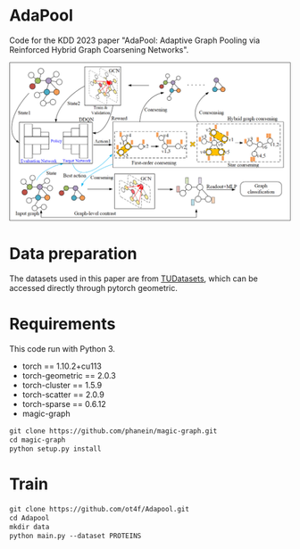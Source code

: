 # AdaPool
Code for the KDD 2023 paper "AdaPool: Adaptive Graph Pooling via Reinforced Hybrid Graph
Coarsening Networks".

![](pics/adapool.png)
# Data preparation
The datasets used in this paper are from [TUDatasets](https://chrsmrrs.github.io/datasets/docs/datasets/), which can be accessed directly through pytorch geometric.
# Requirements
This code run with Python 3. 
- torch == 1.10.2+cu113
- torch-geometric == 2.0.3
- torch-cluster == 1.5.9
- torch-scatter == 2.0.9
- torch-sparse == 0.6.12
- magic-graph
```
git clone https://github.com/phanein/magic-graph.git
cd magic-graph
python setup.py install
```
# Train
```
git clone https://github.com/ot4f/Adapool.git
cd Adapool
mkdir data
python main.py --dataset PROTEINS
```